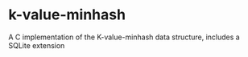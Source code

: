 # k-value-minhash
A C implementation of the K-value-minhash data structure, includes a SQLite extension 
